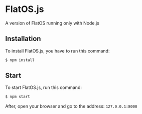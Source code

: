 # FlatOS.js
A version of FlatOS running only with Node.js

## Installation
To install FlatOS.js, you have to run this command:
```sh
$ npm install
```

## Start
To start FlatOS.js, run this command:
```sh
$ npm start
```
After, open your browser and go to the address: `127.0.0.1:8000`
